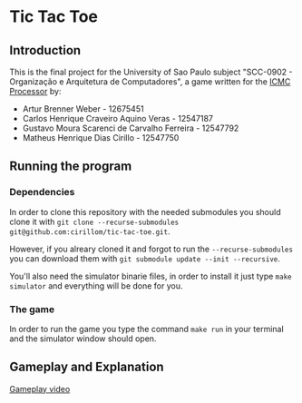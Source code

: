 # Tic Tac Toe

## Introduction

This is the final project for the University of Sao Paulo subject "SCC-0902 - Organização e Arquitetura de Computadores", a game written for the [ICMC Processor](https://github.com/simoesusp/Processador-ICMC) by:

 - Artur Brenner Weber - 12675451
 - Carlos Henrique Craveiro Aquino Veras - 12547187
 - Gustavo Moura Scarenci de Carvalho Ferreira - 12547792
 - Matheus Henrique Dias Cirillo - 12547750


## Running the program
### Dependencies
In order to clone this repository with the needed submodules you should clone it with ``` git clone --recurse-submodules git@github.com:cirillom/tic-tac-toe.git ```.

However, if you alreary cloned it and forgot to run the ``` --recurse-submodules ``` you can download them with ```git submodule update --init --recursive```.

You'll also need the simulator binarie files, in order to install it just type ``` make simulator ``` and everything will be done for you.

### The game
In order to run the game you type the command ```make run``` in your terminal and the simulator window should open.

## Gameplay and Explanation
[Gameplay video](https://1drv.ms/u/s!AqONW8dOLoXTo8JnQdHZCRF0OIrrGQ?e=7ncRNY)
